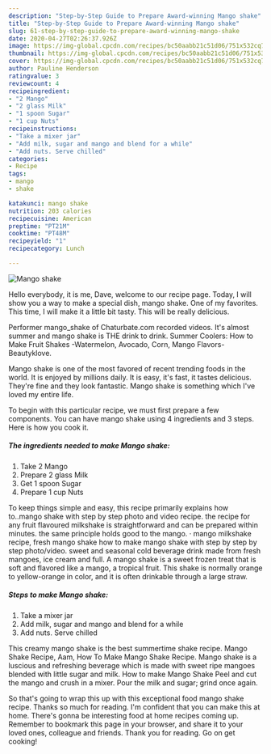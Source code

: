 ```yaml
---
description: "Step-by-Step Guide to Prepare Award-winning Mango shake"
title: "Step-by-Step Guide to Prepare Award-winning Mango shake"
slug: 61-step-by-step-guide-to-prepare-award-winning-mango-shake
date: 2020-04-27T02:26:37.926Z
image: https://img-global.cpcdn.com/recipes/bc50aabb21c51d06/751x532cq70/mango-shake-recipe-main-photo.jpg
thumbnail: https://img-global.cpcdn.com/recipes/bc50aabb21c51d06/751x532cq70/mango-shake-recipe-main-photo.jpg
cover: https://img-global.cpcdn.com/recipes/bc50aabb21c51d06/751x532cq70/mango-shake-recipe-main-photo.jpg
author: Pauline Henderson
ratingvalue: 3
reviewcount: 4
recipeingredient:
- "2 Mango"
- "2 glass Milk"
- "1 spoon Sugar"
- "1 cup Nuts"
recipeinstructions:
- "Take a mixer jar"
- "Add milk, sugar and mango and blend for a while"
- "Add nuts. Serve chilled"
categories:
- Recipe
tags:
- mango
- shake

katakunci: mango shake 
nutrition: 203 calories
recipecuisine: American
preptime: "PT21M"
cooktime: "PT48M"
recipeyield: "1"
recipecategory: Lunch

---
```



![Mango shake](https://img-global.cpcdn.com/recipes/bc50aabb21c51d06/751x532cq70/mango-shake-recipe-main-photo.jpg)

Hello everybody, it is me, Dave, welcome to our recipe page. Today, I will show you a way to make a special dish, mango shake. One of my favorites. This time, I will make it a little bit tasty. This will be really delicious.

Performer mango_shake of Chaturbate.com recorded videos. It&#39;s almost summer and mango shake is THE drink to drink. Summer Coolers: How to Make Fruit Shakes -Watermelon, Avocado, Corn, Mango Flavors-Beautyklove.

Mango shake is one of the most favored of recent trending foods in the world. It is enjoyed by millions daily. It is easy, it's fast, it tastes delicious. They're fine and they look fantastic. Mango shake is something which I've loved my entire life.


To begin with this particular recipe, we must first prepare a few components. You can have mango shake using 4 ingredients and 3 steps. Here is how you cook it.

<!--inarticleads1-->

##### The ingredients needed to make Mango shake:

1. Take 2 Mango
1. Prepare 2 glass Milk
1. Get 1 spoon Sugar
1. Prepare 1 cup Nuts


To keep things simple and easy, this recipe primarily explains how to..mango shake with step by step photo and video recipe. the recipe for any fruit flavoured milkshake is straightforward and can be prepared within minutes. the same principle holds good to the mango. · mango milkshake recipe, fresh mango shake how to make mango shake with step by step by step photo/video. sweet and seasonal cold beverage drink made from fresh mangoes, ice cream and full. A mango shake is a sweet frozen treat that is soft and flavored like a mango, a tropical fruit. This shake is normally orange to yellow-orange in color, and it is often drinkable through a large straw. 

<!--inarticleads2-->

##### Steps to make Mango shake:

1. Take a mixer jar
1. Add milk, sugar and mango and blend for a while
1. Add nuts. Serve chilled


This creamy mango shake is the best summertime shake recipe. Mango Shake Recipe, Aam, How To Make Mango Shake Recipe. Mango shake is a luscious and refreshing beverage which is made with sweet ripe mangoes blended with little sugar and milk. How to make Mango Shake Peel and cut the mango and crush in a mixer. Pour the milk and sugar; grind once again. 

So that's going to wrap this up with this exceptional food mango shake recipe. Thanks so much for reading. I'm confident that you can make this at home. There's gonna be interesting food at home recipes coming up. Remember to bookmark this page in your browser, and share it to your loved ones, colleague and friends. Thank you for reading. Go on get cooking!
